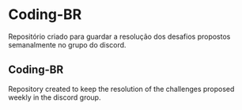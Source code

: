 # Coding-BR
Repositório criado para guardar a resolução dos desafios propostos semanalmente no grupo do discord.

## Coding-BR
Repository created to keep the resolution of the challenges proposed weekly in the discord group.
